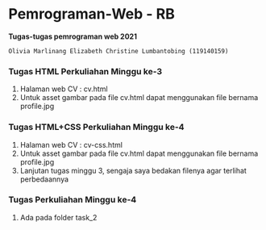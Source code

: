 # Pemrograman-Web - RB
**Tugas-tugas pemrograman web 2021**

`Olivia Marlinang Elizabeth Christine Lumbantobing (119140159)`

### Tugas HTML Perkuliahan Minggu ke-3
1. Halaman web CV : cv.html
2. Untuk asset gambar pada file cv.html dapat menggunakan file bernama profile.jpg

### Tugas HTML+CSS Perkuliahan Minggu ke-4
1. Halaman web CV : cv-css.html
2. Untuk asset gambar pada file cv.html dapat menggunakan file bernama profile.jpg
3. Lanjutan tugas minggu 3, sengaja saya bedakan filenya agar terlihat perbedaannya

### Tugas Perkuliahan Minggu ke-4
1. Ada pada folder task_2
